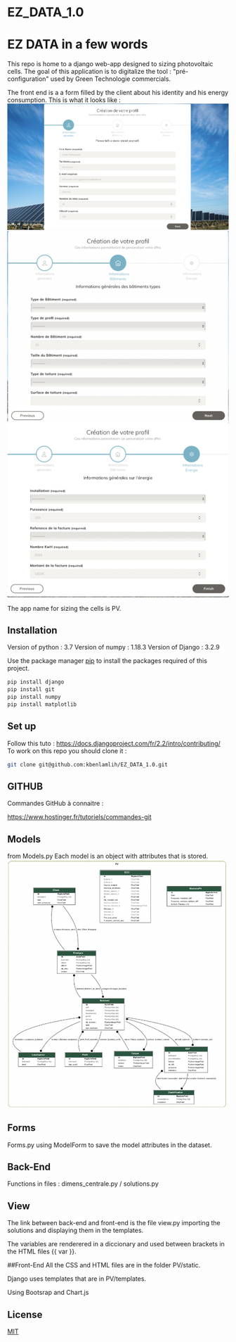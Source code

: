 # EZ_DATA_1.0
# EZ DATA in a few words 

This repo is home to a django web-app designed to sizing photovoltaic cells.
The goal of this application is to digitalize the tool : "pré-configuration" used by Green Technologie commercials. 
 
The front end is a a form filled by the client about his identity and his energy consumption. 
This is what it looks like :
![alt text](https://github.com/kbenlamlih/EZ_DATA_1.0/blob/master/form1.png)
![alt text](https://github.com/kbenlamlih/EZ_DATA_1.0/blob/master/form2.png)
![alt text](https://github.com/kbenlamlih/EZ_DATA_1.0/blob/master/form3.png)


The app name for sizing the cells is PV. 

## Installation

Version of python : 3.7
Version of numpy : 1.18.3
Version of Django : 3.2.9

Use the package manager [pip](https://pip.pypa.io/en/stable/) to install the packages required of this project.
```bash
pip install django 
pip install git
pip install numpy
pip install matplotlib 
```
## Set up

Follow this tuto : https://docs.djangoproject.com/fr/2.2/intro/contributing/
To work on this repo you should clone it :

```bash
git clone git@github.com:kbenlamlih/EZ_DATA_1.0.git
```
## GITHUB 
Commandes GitHub à connaitre : 

https://www.hostinger.fr/tutoriels/commandes-git

## Models 
from Models.py
Each model is an object with attributes that is stored.
![alt text](https://github.com/kbenlamlih/EZ_DATA_1.0/blob/master/UML_EZ_DATA.png)

## Forms 
Forms.py 
using ModelForm to save the model attributes in the dataset.

## Back-End
Functions in files : dimens_centrale.py / solutions.py 

## View
The link between back-end and front-end is the file view.py importing the solutions and displaying them in the templates.

The variables are renderered in a diccionary and used between brackets in the HTML files  {{ var }}.

##Front-End
All the CSS and HTML files are in the folder PV/static. 

Django uses templates that are in PV/templates.

Using Bootsrap and Chart.js 


## License
[MIT](https://choosealicense.com/licenses/mit/)
